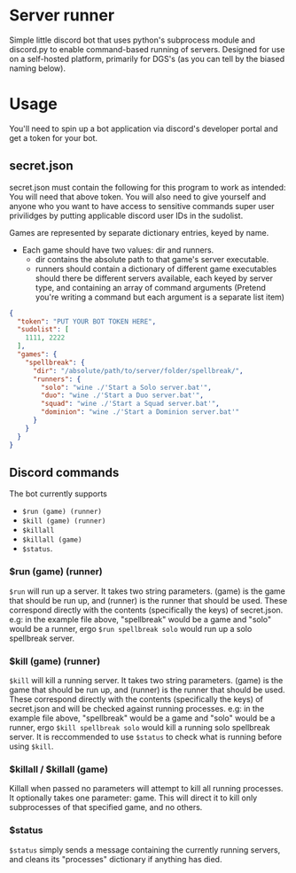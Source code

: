 # Server runner

Simple little discord bot that uses python's subprocess module and discord.py to enable command-based running of servers. 
Designed for use on a self-hosted platform, primarily for DGS's (as you can tell by the biased naming below).

# Usage

You'll need to spin up a bot application via discord's developer portal and get a token for your bot. 

## secret.json

secret.json must contain the following for this program to work as intended:
You will need that above token.
You will also need to give yourself and anyone who you want to have access to sensitive commands super user privilidges by putting applicable discord user IDs in the sudolist.

Games are represented by separate dictionary entries, keyed by name. 
- Each game should have two values: dir and runners.
	- dir contains the absolute path to that game's server executable.
	- runners should contain a dictionary of different game executables should there be different servers available, each keyed by server type, and containing an array of command arguments (Pretend you're writing a command but each argument is a separate list item)
```json
{
  "token": "PUT YOUR BOT TOKEN HERE",
  "sudolist": [
    1111, 2222
  ],
  "games": {
    "spellbreak": {
      "dir": "/absolute/path/to/server/folder/spellbreak/",
      "runners": {
        "solo": "wine ./'Start a Solo server.bat'",
        "duo": "wine ./'Start a Duo server.bat'",
        "squad": "wine ./'Start a Squad server.bat'",
        "dominion": "wine ./'Start a Dominion server.bat'"
      }
    }
  }
}
```

## Discord commands

The bot currently supports 
- `$run (game) (runner)`
- `$kill (game) (runner)`
- `$killall`
- `$killall (game)`
- `$status`. 

### $run (game) (runner)

`$run` will run up a server. It takes two string parameters. (game) is the game that should be run up, and (runner) is the runner that should be used. 
These correspond directly with the contents (specifically the keys) of secret.json. 
e.g: in the example file above, "spellbreak" would be a game and "solo" would be a runner, ergo `$run spellbreak solo` would run up a solo spellbreak server.

### $kill (game) (runner)

`$kill` will kill a running server. It takes two string parameters. (game) is the game that should be run up, and (runner) is the runner that should be used. 
These correspond directly with the contents (specifically the keys) of secret.json and will be checked against running processes.
e.g: in the example file above, "spellbreak" would be a game and "solo" would be a runner, ergo `$kill spellbreak solo` would kill a running solo spellbreak server.
It is reccommended to use `$status` to check what is running before using `$kill`.

### $killall / $killall (game)

Killall when passed no parameters will attempt to kill all running processes. It optionally takes one parameter: game. This will direct it to kill only subprocesses of that specified game, and no others.

### $status 
`$status` simply sends a message containing the currently running servers, and cleans its "processes" dictionary if anything has died.


